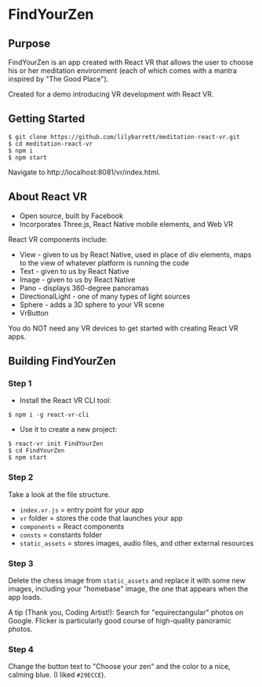# FindYourZen

## Purpose

FindYourZen is an app created with React VR that allows the user to choose his or her meditation environment (each of which comes with a mantra inspired by "The Good Place").

Created for a demo introducing VR development with React VR.

## Getting Started

```
$ git clone https://github.com/lilybarrett/meditation-react-vr.git
$ cd meditation-react-vr
$ npm i
$ npm start
```

Navigate to http://localhost:8081/vr/index.html.

## About React VR

* Open source, built by Facebook
* Incorporates Three.js, React Native mobile elements, and Web VR

React VR components include:
- View - given to us by React Native, used in place of div elements, maps to the view of whatever platform is running the code
- Text - given to us by React Native
- Image - given to us by React Native
- Pano - displays 360-degree panoramas
- DirectionalLight - one of many types of light sources
- Sphere - adds a 3D sphere to your VR scene
- VrButton

You do NOT need any VR devices to get started with creating React VR apps.

## Building FindYourZen

### Step 1

* Install the React VR CLI tool:

`$ npm i -g react-vr-cli`

* Use it to create a new project:

```
$ react-vr init FindYourZen
$ cd FindYourZen
$ npm start
```

### Step 2

Take a look at the file structure.

* `index.vr.js` = entry point for your app
* `vr` folder = stores the code that launches your app
* `components` = React components
* `consts` = constants folder
* `static_assets` = stores images, audio files, and other external resources

### Step 3

Delete the chess image from `static_assets` and replace it with some new images, including your "homebase" image, the one that appears when the app loads.

A tip (Thank you, Coding Artist!): Search for "equirectangular" photos on Google. Flicker is particularly good course of high-quality panoramic photos.

### Step 4

Change the button text to "Choose your zen" and the color to a nice, calming blue. (I liked `#29ECCE`).








